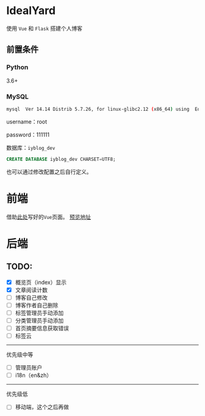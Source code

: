 # IdealYard

使用 `Vue` 和 `Flask` 搭建个人博客
## 前置条件
### Python

3.6+

### MySQL

```bash
mysql  Ver 14.14 Distrib 5.7.26, for linux-glibc2.12 (x86_64) using  EditLine wrapper
```
username：root

password：111111

数据库：`iyblog_dev`
```sql
CREATE DATABASE iyblog_dev CHARSET=UTF8;
```

也可以通过修改配置之后自行定义。
# 前端

借助[此处](https://github.com/shimh-develop/blog-vue-springboot)写好的`Vue`页面。
[预览地址](http://shiminghui.top:8000/)

# 后端

## TODO:

- [x] 概览页（index）显示
- [x] 文章阅读计数
- [ ] 博客自己修改
- [ ] 博客作者自己删除
- [ ] 标签管理员手动添加
- [ ] 分类管理员手动添加
- [ ] 首页摘要信息获取错误
- [ ] 标签云
---
优先级中等
- [ ] 管理员账户
- [ ] i18n（en&zh）

---
优先级低

- [ ] 移动端，这个之后再做
